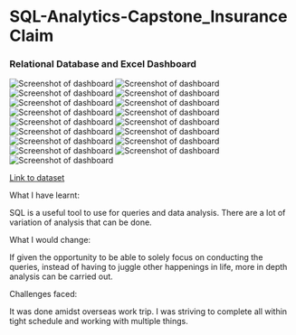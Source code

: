 # SQL-Analytics-Capstone_Insurance Claim

### Relational Database and Excel Dashboard

![Screenshot of dashboard](https://i.imgur.com/2xIywxF.png)
![Screenshot of dashboard](https://i.imgur.com/wPXnCkA.png)
![Screenshot of dashboard](https://i.imgur.com/s8OA71u.png)
![Screenshot of dashboard](https://i.imgur.com/SI1m8eV.png)
![Screenshot of dashboard](https://i.imgur.com/VM2nryM.png)
![Screenshot of dashboard](https://i.imgur.com/lK4wVGk.png)
![Screenshot of dashboard](https://i.imgur.com/BDtWDFA.png)
![Screenshot of dashboard](https://i.imgur.com/JCcxpwO.png)
![Screenshot of dashboard](https://i.imgur.com/di8QyKQ.png)
![Screenshot of dashboard](https://i.imgur.com/UdXjZSO.png)
![Screenshot of dashboard](https://i.imgur.com/tJZyWw9.png)
![Screenshot of dashboard](https://i.imgur.com/8VwmOfC.png)
![Screenshot of dashboard](https://i.imgur.com/SEfAmcs.png)
![Screenshot of dashboard](https://i.imgur.com/sf84o6M.png)
![Screenshot of dashboard](https://i.imgur.com/yfyqz6W.png)
![Screenshot of dashboard](https://i.imgur.com/KO7jV90.png)
![Screenshot of dashboard](https://i.imgur.com/P5ruQ6J.png)

[Link to dataset](https://www.kaggle.com/datasets/aungpyaeap/supermarket-sales?resource=download)

What I have learnt:

SQL is a useful tool to use for queries and data analysis. There are a lot of variation of analysis that can be done. 


What I would change:

If given the opportunity to be able to solely focus on conducting the queries, instead of having to juggle other happenings in life, more in depth analysis can be carried out. 


Challenges faced:

It was done amidst overseas work trip. I was striving to complete all within tight schedule and working with multiple things.

